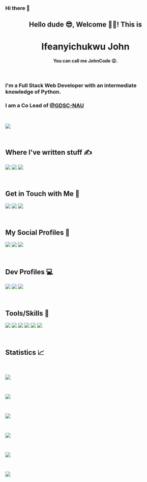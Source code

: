 ### Hi there 👋

<!--
**JohnCode-s/JohnCode-s** is a ✨ _special_ ✨ repository because its `README.md` (this file) appears on your GitHub profile.

Here are some ideas to get you started:

- 🔭 I’m currently working on ...
- 🌱 I’m currently learning ...
- 👯 I’m looking to collaborate on ...
- 🤔 I’m looking for help with ...
- 💬 Ask me about ...
- 📫 How to reach me: ...
- 😄 Pronouns: ...
- ⚡ Fun fact: ...
-->
<h2 align="center">Hello dude 😎, Welcome 🍻🍻! This is</h2>
<h1 align="center">Ifeanyichukwu John</h1>
<h4 align="center">You can call me JohnCode 😉.</h4>

<br />

<h3>I'm a Full Stack Web Developer with an intermediate knowledge of Python.</h3>
<h3>
  I am a Co Lead of 
  <a href="https://github.com/GDSC-Nnamdi-Azikiwe-University">@GDSC-NAU</a>
</h3>

<br />

![](obum_speaking.png)

<br />

<h2>Where I've written stuff ✍</h2>
<p>
  <a href="https://medium.com/@ifeanyichukwujohn"
    ><img
      src="https://img.shields.io/badge/Medium-12100E?style=for-the-badge&logo=medium&logoColor=white"
  /></a>
  <a href="https://dev.to/johncode"
    ><img
      src="https://img.shields.io/badge/dev.to-0A0A0A?style=for-the-badge&logo=dev.to&logoColor=white"
  /></a>
  <a href="https://ifeanyichukwu.hashnode.dev/"
    ><img
      src="https://img.shields.io/badge/Hashnode-2962FF?style=for-the-badge&logo=hashnode&logoColor=white"
  /></a>
</p>

<br />

<h2>Get in Touch with Me 📩</h2>
<p>
  <a href="mailto:ifeanyichukwjohn70@gmail.com"
    ><img
      src="https://img.shields.io/badge/Gmail-D14836?style=for-the-badge&logo=gmail&logoColor=white"
  /></a>
  <a href="https://t.me/JohnCode"
    ><img
      src="https://img.shields.io/badge/Telegram-2CA5E0?style=for-the-badge&logo=telegram&logoColor=white"
  /></a>
  <a href="https://m.me/ifeanyi.onwe.773"
    ><img
      src="https://img.shields.io/badge/Messenger-00B2FF?style=for-the-badge&logo=messenger&logoColor=white"
  /></a>
</p>

<br />

<h2>My Social Profiles 📸</h2>
<p>
  <a href="https://facebook.com/ifeanyi.onwe.773"
    ><img
      src="https://img.shields.io/badge/Facebook-1877F2?style=for-the-badge&logo=facebook&logoColor=white"
  /></a>
  <a href="https://instagram.com/john_code1"
    ><img
      src="https://img.shields.io/badge/Instagram-E4405F?style=for-the-badge&logo=instagram&logoColor=white"
  /></a>
  <a href="https://twitter.com/john_code1"
    ><img
      src="https://img.shields.io/badge/Twitter-1DA1F2?style=for-the-badge&logo=twitter&logoColor=white"
  /></a>
</p>

<br />

<h2>Dev Profiles 💻</h2>
<p>
  <a href="https://www.linkedin.com/in/ifeanyichukwu-john-code-a1a8b5198/"
    ><img
      src="https://img.shields.io/badge/LinkedIn-0077B5?style=for-the-badge&logo=linkedin&logoColor=white"
  /></a>
  <a href="https://github.com/JohnCode-s"
    ><img
      src="https://img.shields.io/badge/GitHub-100000?style=for-the-badge&logo=github&logoColor=white"
  /></a>
  <a href="https://stackoverflow.com/users/12267839/ifeanyichukwu-john"
    ><img
      src="https://img.shields.io/badge/Stack_Overflow-FE7A16?style=for-the-badge&logo=stack-overflow&logoColor=white"
  /></a>
</p>

<br />

<h2>Tools/Skills 🧰</h2>
<p>
  <a href="https://php.net"
    ><img
      src="https://img.shields.io/badge/PHP-777BB4?style=for-the-badge&logo=php&logoColor=white"
  /></a>
  <a href="https://laravel.com"
    ><img
      src="https://img.shields.io/badge/Laravel-FF2D20?style=for-the-badge&logo=laravel&logoColor=white"
  /></a>
  <a href="javascript.com"
    ><img
      src="https://img.shields.io/badge/JavaScript-F7DF1E?style=for-the-badge&logo=javascript&logoColor=black"
  /></a>
<a href="https://developer.mozilla.org/en-US/docs/Learn/Getting_started_with_the_web/HTML_basics"
    ><img
      src="https://img.shields.io/badge/HTML5-E34F26?style=for-the-badge&logo=html5&logoColor=white"
  /></a>
<a href="https://www.w3.org/Style/CSS/Overview.en.html"
    ><img
      src="https://img.shields.io/badge/CSS3-1572B6?style=for-the-badge&logo=css3&logoColor=white"
  /></a>
<a href="vuejs.org"
    ><img
      src="https://img.shields.io/badge/Vue.js-35495E?style=for-the-badge&logo=vue.js&logoColor=4FC08D"
  /></a>
</p>

<br />

<h2>Statistics 📈</h2>

<br />

![](https://komarev.com/ghpvc/?username=JohnCode-s&label=Profile%20Views&style=for-the-badge)

<br />

![](https://github-profile-trophy.vercel.app/?username=JohnCode-s&no-bg=true&no-frame=true)

<br />

![](https://github-readme-stats.vercel.app/api?username=JohnCode-s&show_icons=true)

<br />

![](https://github-readme-stats.vercel.app/api/top-langs/?username=JohnCode-s)

<br />

![](https://github-readme-streak-stats.herokuapp.com/?user=JohnCode-s)

<br />

![](https://github-readme-stats.vercel.app/api/wakatime?username=JohnCode-s)

<br />
